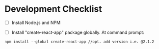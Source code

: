 # Development Checklist

* [ ] Install Node.js and NPM



* [ ] Install "create-react-app" package globally. At command prompt: 

```text
npm install --global create-react-app //opt. add version i.e. @2.1.2
```



